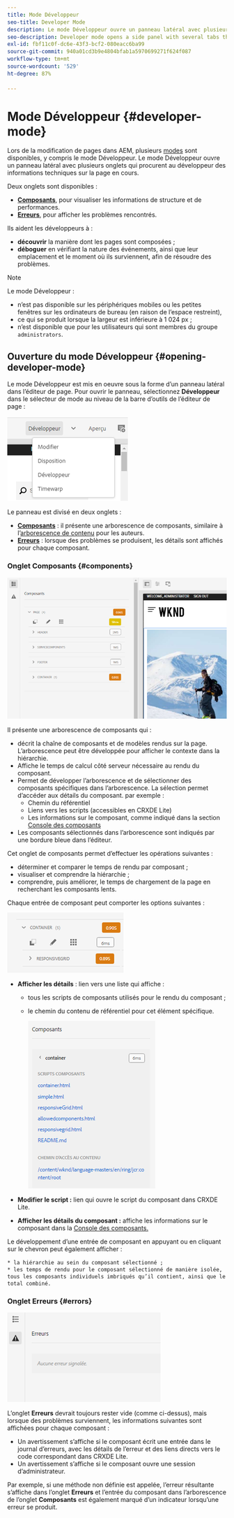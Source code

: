 ```yaml
---
title: Mode Développeur
seo-title: Developer Mode
description: Le mode Développeur ouvre un panneau latéral avec plusieurs onglets qui procurent au développeur des informations sur la page en cours.
seo-description: Developer mode opens a side panel with several tabs that provide a developer with information about the current page
exl-id: fbf11c0f-dc6e-43f3-bcf2-080eacc6ba99
source-git-commit: 940a01cd3b9e4804bfab1a5970699271f624f087
workflow-type: tm+mt
source-wordcount: '529'
ht-degree: 87%

---
```


# Mode Développeur {#developer-mode}

Lors de la modification de pages dans AEM, plusieurs [modes](/help/sites-cloud/authoring/fundamentals/environment-tools.md#page-modes) sont disponibles, y compris le mode Développeur. Le mode Développeur ouvre un panneau latéral avec plusieurs onglets qui procurent au développeur des informations techniques sur la page en cours.

Deux onglets sont disponibles :

* **[Composants](#components)**, pour visualiser les informations de structure et de performances.
* **[Erreurs](#errors)**, pour afficher les problèmes rencontrés.

Ils aident les développeurs à :

* **découvrir** la manière dont les pages sont composées ;
* **déboguer** en vérifiant la nature des événements, ainsi que leur emplacement et le moment où ils surviennent, afin de résoudre des problèmes.

>[!NOTE]
>
>Le mode Développeur :
>
>* n’est pas disponible sur les périphériques mobiles ou les petites fenêtres sur les ordinateurs de bureau (en raison de l’espace restreint),
>  * ce qui se produit lorsque la largeur est inférieure à 1 024 px ;
>* n’est disponible que pour les utilisateurs qui sont membres du groupe `administrators`.


## Ouverture du mode Développeur {#opening-developer-mode}

Le mode Développeur est mis en oeuvre sous la forme d’un panneau latéral dans l’éditeur de page. Pour ouvrir le panneau, sélectionnez **Développeur** dans le sélecteur de mode au niveau de la barre d’outils de l’éditeur de page :

![Ouverture du mode Développeur](assets/developer-mode.png)

Le panneau est divisé en deux onglets :

* **[Composants](#components)** : il présente une arborescence de composants, similaire à l’[arborescence de contenu](/help/sites-cloud/authoring/fundamentals/environment-tools.md#content-tree) pour les auteurs.
* **[Erreurs](#errors)** : lorsque des problèmes se produisent, les détails sont affichés pour chaque composant.

### Onglet Composants {#components}

![Onglet Composants](assets/developer-mode-components-tab.png)

Il présente une arborescence de composants qui :

* décrit la chaîne de composants et de modèles rendus sur la page. L’arborescence peut être développée pour afficher le contexte dans la hiérarchie.
* Affiche le temps de calcul côté serveur nécessaire au rendu du composant.
* Permet de développer l’arborescence et de sélectionner des composants spécifiques dans l’arborescence. La sélection permet d’accéder aux détails du composant. par exemple :
   * Chemin du référentiel
   * Liens vers les scripts (accessibles en CRXDE Lite)
   * Les informations sur le composant, comme indiqué dans la section [Console des composants](/help/sites-cloud/authoring/features/components-console.md)
* Les composants sélectionnés dans l’arborescence sont indiqués par une bordure bleue dans l’éditeur.

Cet onglet de composants permet d’effectuer les opérations suivantes :

* déterminer et comparer le temps de rendu par composant ;
* visualiser et comprendre la hiérarchie ;
* comprendre, puis améliorer, le temps de chargement de la page en recherchant les composants lents.

Chaque entrée de composant peut comporter les options suivantes :

![Exemple de composant du mode Développeur](assets/developer-mode-component-example.png)

* **Afficher les détails** : lien vers une liste qui affiche :
   * tous les scripts de composants utilisés pour le rendu du composant ;
   * le chemin du contenu de référentiel pour cet élément spécifique.

      ![Afficher les détails](assets/developer-mode-view-details.png)

* **Modifier le script :** lien qui ouvre le script du composant dans CRXDE Lite.

* **Afficher les détails du composant :** affiche les informations sur le composant dans la [Console des composants.](/help/sites-cloud/authoring/features/components-console.md)

Le développement d’une entrée de composant en appuyant ou en cliquant sur le chevron peut également afficher :

    * la hiérarchie au sein du composant sélectionné ;
    * les temps de rendu pour le composant sélectionné de manière isolée, tous les composants individuels imbriqués qu’il contient, ainsi que le total combiné.

### Onglet Erreurs {#errors}

![Onglet Erreurs](assets/developer-mode-errors-tab.png)

L’onglet **Erreurs** devrait toujours rester vide (comme ci-dessus), mais lorsque des problèmes surviennent, les informations suivantes sont affichées pour chaque composant :

* Un avertissement s’affiche si le composant écrit une entrée dans le journal d’erreurs, avec les détails de l’erreur et des liens directs vers le code correspondant dans CRXDE Lite.
* Un avertissement s’affiche si le composant ouvre une session d’administrateur.

Par exemple, si une méthode non définie est appelée, l’erreur résultante s’affiche dans l’onglet **Erreurs** et l’entrée du composant dans l’arborescence de l’onglet **Composants** est également marqué d’un indicateur lorsqu’une erreur se produit.
